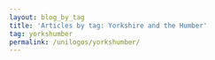 ```yaml
---
layout: blog_by_tag
title: 'Articles by tag: Yorkshire and the Humber'
tag: yorkshumber
permalink: /unilogos/yorkshumber/
---
```

